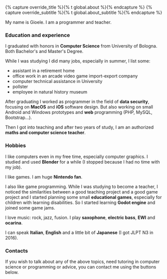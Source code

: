 {% capture override_title %}{% t global.about %}{% endcapture %}
{% capture override_subtitle %}{% t global.about_subtitle %}{% endcapture %}

My name is Gioele. 
I am a programmer and teacher.

### Education and experience

I graduated with honors in **Computer Science** from University of Bologna. Both Bachelor's and Master's Degree.

While I was studying I did many jobs, especially in summer, I list some:
- assistant in a retirement home
- office work in an arcade video game import-export company
- computer technical assistance in University
- pollster
- employee in natural history museum

After graduating I worked as programmer in the field of **data security**, focusing on **MacOS** and **iOS** software design. But also working on small Android and Windows prototypes and **web** programming (PHP, MySQL, Bootstrap...).

Then I got into teaching and after two years of study, I am an authorized **maths and computer science teacher**.

### Hobbies

I like computers even in my free time, especially computer graphics. I studied and used **Blender** for a while (I stopped because I had no time with my job).

I like games. I am huge **Nintendo fan**. 

I also like game programming. While I was studying to become a teacher, I noticed the similarities between a good teaching project and a good game project and I started planning some small **educational games**, especially for children with learning disabilities. So I started learning **Godot engine** and joined some game jams.

I love music: rock, jazz, fusion. I play **saxophone**, **electric bass**, **EWI** and **ocarina**.

I can speak **Italian**, **English** and a little bit of **Japanese** (I got JLPT N3 in 2016).

### Contacts

If you wish to talk about any of the above topics, need tutoring in computer science or programming or advice, you can contact me using the buttons below.